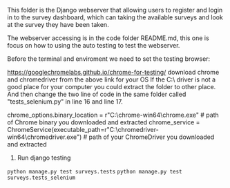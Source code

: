 This folder is the Django webserver that allowing users to register and login in to the survey dashboard, which can taking the available surveys and look at the survey they have been taken.

The webserver accessing is in the code folder README.md, this one is focus on how to using the auto testing to test the webserver.

Before the terminal and enviroment we need to set the testing browser:

https://googlechromelabs.github.io/chrome-for-testing/
download chrome and chromedriver from the above link for your OS
If the C:\ driver is not a good place for your computer you could extract the folder to other place.
And then change the two line of code in the same folder called "tests_selenium.py" in line 16 and line 17.

chrome_options.binary_location = r"C:\chrome-win64\chrome.exe"  # path of Chrome binary you downloaded and extracted
chrome_service = ChromeService(executable_path=r"C:\chromedriver-win64\chromedriver.exe")  # path of your ChromeDriver you downloaded and extracted

1) Run django testing

`python manage.py test surveys.tests`
`python manage.py test surveys.tests_selenium`
